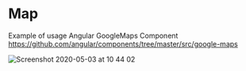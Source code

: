 # Map

Example of usage Angular GoogleMaps Component
https://github.com/angular/components/tree/master/src/google-maps


![Screenshot 2020-05-03 at 10 44 02](https://user-images.githubusercontent.com/1526680/80909770-21e53100-8d2b-11ea-94e6-e8fbaa48b593.png)
